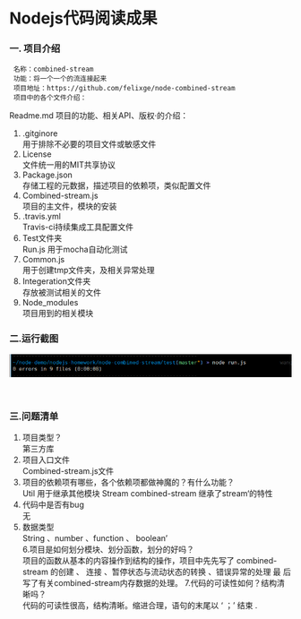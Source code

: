 # Nodejs代码阅读成果
### 一. 项目介绍
     名称：combined-stream
     功能：将一个一个的流连接起来
     项目地址：https://github.com/felixge/node-combined-stream
     项目中的各个文件介绍：
   Readme.md
     项目的功能、相关API、版权·的介绍：
1. .gitginore<br/>
    用于排除不必要的项目文件或敏感文件
2. License<br/>
      文件统一用的MIT共享协议
3. Package.json<br/>
     存储工程的元数据，描述项目的依赖项，类似配置文件
4. Combined-stream.js<br/>
      项目的主文件，模块的安装
5. .travis.yml<br/>
    Travis-ci持续集成工具配置文件
6. Test文件夹<br/>
    Run.js 
       用于mocha自动化测试
7. Common.js<br/>
     用于创建tmp文件夹，及相关异常处理
8. Integeration文件夹<br/>
    存放被测试相关的文件
9. Node_modules<br/>
     项目用到的相关模块
### 二.运行截图
  <img src="img/img.png">
  
  <br/>
### 三.问题清单
1. 项目类型？<br/>
     第三方库
2. 项目入口文件<br/>
    Combined-stream.js文件
3. 项目的依赖项有哪些，各个依赖项都做神魔的？有什么功能？<br/>
    Util 用于继承其他模块
    Stream combined-stream 继承了stream‘的特性
4. 代码中是否有bug<br/>
    无
5. 数据类型 <br/>
    String 、number 、function  、 boolean’ <br/>
6.项目是如何划分模块、划分函数，划分的好吗？ <br/>
    项目的函数从基本的内容操作到结构的操作，项目中先先写了 combined-stream 的创建 、 连接 、暂停状态与流动状态的转换 、错误异常的处理 最      后写了有关combined-stream内存数据的处理。
7.代码的可读性如何？结构清晰吗？ <br/>
    代码的可读性很高，结构清晰。缩进合理，语句的末尾以 ‘ ；’ 结束
.

